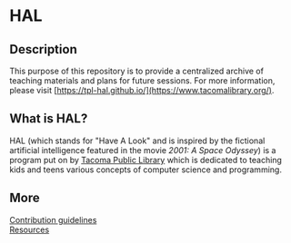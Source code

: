 # HAL

## Description

This purpose of this repository is to provide a centralized archive of teaching materials and plans for future sessions. For more information, please visit [https://tpl-hal.github.io/](https://www.tacomalibrary.org/).

## What is HAL?

HAL (which stands for "Have A Look" and is inspired by the fictional artificial intelligence featured in the movie *2001: A Space Odyssey*) is a program put on by [Tacoma Public Library](https://www.tacomalibrary.org/) which is dedicated to teaching kids and teens various concepts of computer science and programming.

## More

[Contribution guidelines](CONTRIBUTING.md)<br>
[Resources](resources.md)<br>
